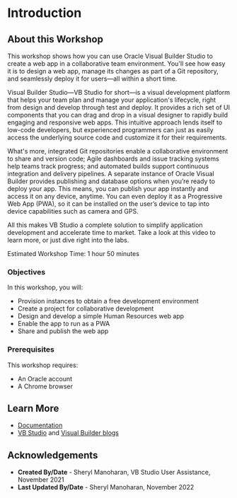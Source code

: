 # Introduction

## About this Workshop

This workshop shows how you can use Oracle Visual Builder Studio to create a web app in a collaborative team environment. You'll see how easy it is to design a web app, manage its changes as part of a Git repository, and seamlessly deploy it for users—all within a short time.

Visual Builder Studio—VB Studio for short—is a visual development platform that helps your team plan and manage your application's lifecycle, right from design and develop through test and deploy. It provides a rich set of UI components that you can drag and drop in a visual designer to rapidly build engaging and responsive web apps. This intuitive approach lends itself to low-code developers, but experienced programmers can just as easily access the underlying source code and customize it for their requirements.

What's more, integrated Git repositories enable a collaborative environment to share and version code; Agile dashboards and issue tracking systems help teams track progress; and automated builds support continuous integration and delivery pipelines. A separate instance of Oracle Visual Builder provides publishing and database options when you’re ready to deploy your app. This means, you can publish your app instantly and access it on any device, anytime. You can even deploy it as a Progressive Web App (PWA), so it can be installed on the user’s device to tap into device capabilities such as camera and GPS.

All this makes VB Studio a complete solution to simplify application development and accelerate time to market. Take a look at this video to learn more, or just dive right into the labs.
  [](youtube:pMmrNIypI7c)

Estimated Workshop Time: 1 hour 50 minutes

### Objectives

In this workshop, you will:

* Provision instances to obtain a free development environment
* Create a project for collaborative development
* Design and develop a simple Human Resources web app
* Enable the app to run as a PWA
* Share and publish the web app

### Prerequisites

This workshop requires:

* An Oracle account
* A Chrome browser

## Learn More

* [Documentation](https://docs.oracle.com/en/cloud/paas/visual-builder/index.html)
* [VB Studio](https://blogs.oracle.com/vbcs/category/vbc-visual-builder-studio) and [Visual Builder blogs](https://blogs.oracle.com/vbcs/)

## Acknowledgements

* **Created By/Date** - Sheryl Manoharan, VB Studio User Assistance, November 2021
* **Last Updated By/Date** - Sheryl Manoharan, November 2022
